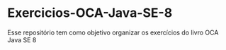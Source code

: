 # Exercicios-OCA-Java-SE-8
Esse repositório tem como objetivo organizar os exercícios do livro OCA Java SE 8
